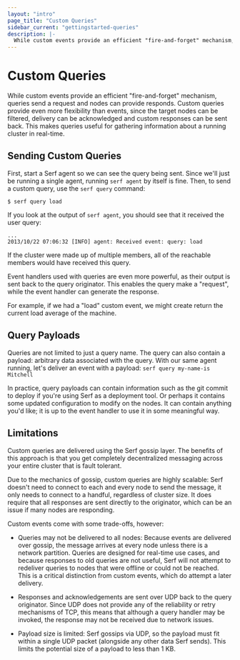 ```yaml
---
layout: "intro"
page_title: "Custom Queries"
sidebar_current: "gettingstarted-queries"
description: |-
  While custom events provide an efficient "fire-and-forget" mechanism, queries send a request and nodes can provide responds. Custom queries provide even more flexibility than events, since the target nodes can be filtered, delivery can be acknowledged and custom responses can be sent back. This makes queries useful for gathering information about a running cluster in real-time.
---
```


# Custom Queries

While custom events provide an efficient "fire-and-forget" mechanism, queries
send a request and nodes can provide responds. Custom queries provide even more
flexibility than events, since the target nodes can be filtered, delivery
can be acknowledged and custom responses can be sent back. This makes queries
useful for gathering information about a running cluster in real-time.

## Sending Custom Queries

First, start a Serf agent so we can see the query being sent. Since we'll
just be running a single agent, running `serf agent` by itself is fine.
Then, to send a custom query, use the `serf query` command:

```
$ serf query load
```

If you look at the output of `serf agent`, you should see that it received
the user query:

```
...
2013/10/22 07:06:32 [INFO] agent: Received event: query: load
```

If the cluster were made up of multiple members, all of the reachable
members would have received this query.

Event handlers used with queries are even more powerful, as their
output is sent back to the query originator. This enables the query make
a "request", while the event handler can generate the response.

For example, if we had a "load" custom event, we might create return
the current load average of the machine.

## Query Payloads

Queries are not limited to just a query name. The query can also contain
a payload: arbitrary data associated with the query. With our same agent
running, let's deliver an event with a payload: `serf query my-name-is Mitchell`

In practice, query payloads can contain information such as the git commit
to deploy if you're using Serf as a deployment tool. Or perhaps it contains
some updated configuration to modify on the nodes. It can contain anything
you'd like; it is up to the event handler to use it in some meaningful way.

## Limitations

Custom queries are delivered using the Serf gossip layer. The benefits of
this approach is that you get completely decentralized messaging across
your entire cluster that is fault tolerant.

Due to the mechanics of gossip, custom queries are highly scalable: Serf doesn't
need to connect to each and every node to send the message, it only needs to connect
to a handful, regardless of cluster size. It does require that all responses are
sent directly to the originator, which can be an issue if many nodes are responding.

Custom events come with some trade-offs, however:

* Queries may not be delivered to all nodes: Because events are delivered over
  gossip, the message arrives at every node unless there is a network partition.
  Queries are designed for real-time use cases, and because responses to old queries
  are not useful, Serf will not attempt to redeliver queries to nodes that were
  offline or could not be reached. This is a critical distinction from custom events,
  which do attempt a later delivery.

* Responses and acknowledgements are sent over UDP back to the query originator.
  Since UDP does not provide any of the reliability or retry mechanisms of TCP,
  this means that although a query handler may be invoked, the response may
  not be received due to network issues.

* Payload size is limited: Serf gossips via UDP, so the payload must fit
  within a single UDP packet (alongside any other data Serf sends). This
  limits the potential size of a payload to less than 1 KB.

